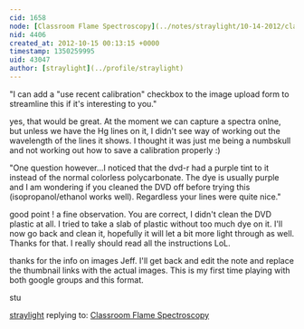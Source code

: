 ```yaml
---
cid: 1658
node: [Classroom Flame Spectroscopy](../notes/straylight/10-14-2012/classroom-flame-spectroscopy)
nid: 4406
created_at: 2012-10-15 00:13:15 +0000
timestamp: 1350259995
uid: 43047
author: [straylight](../profile/straylight)
---
```


 "I can add a "use recent calibration" checkbox to the image upload form to streamline this if it's interesting to you."

yes, that would be great. At the moment we can capture a spectra onlne, but unless we have the Hg lines on it, I didn't see  way of working out the wavelength of the lines it shows. I thought it was just me being a numbskull and not working out how to save a calibration properly :)

"One question however...I noticed that the dvd-r had a purple tint to it instead of the normal colorless polycarbonate. The dye is usually purple and I am wondering if you cleaned the DVD off before trying this (isopropanol/ethanol works well). Regardless your lines were quite nice."

good point ! a fine observation. You are correct, I didn't clean the DVD plastic at all. I tried to take a slab of plastic without too much dye on it. I'll now go back and clean it, hopefully it will let a bit more light through as well. Thanks for that. I really should read all the instructions LoL.

thanks for the info on images Jeff. I'll get back and edit the note and replace the thumbnail links with the actual images. This is my first time playing with both google groups and this format. 

stu




[straylight](../profile/straylight) replying to: [Classroom Flame Spectroscopy](../notes/straylight/10-14-2012/classroom-flame-spectroscopy)

